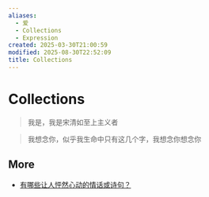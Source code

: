 ```yaml
---
aliases:
  - 爱
  - Collections
  - Expression
created: 2025-03-30T21:00:59
modified: 2025-08-30T22:52:09
title: Collections
---
```


# Collections

> 我是，我是宋清如至上主义者

> 我想念你，似乎我生命中只有这几个字，我想念你想念你

## More

- [有哪些让人怦然心动的情话或诗句？](https://www.zhihu.com/question/285989317/answer/464515146)
